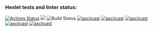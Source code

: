 ### Hexlet tests and linter status:
[![Actions Status](https://github.com/alexeilozhkin/frontend-project-lvl1/workflows/hexlet-check/badge.svg)](https://github.com/alexeilozhkin/frontend-project-lvl1/actions)
<a href="https://codeclimate.com/github/codeclimate/codeclimate/maintainability"><img src="https://api.codeclimate.com/v1/badges/a99a88d28ad37a79dbf6/maintainability" /></a>
![Build Status](https://github.com/alexeilozhkin/frontend-project-lvl1/workflows/linter-check/badge.svg)
[![asciicast](https://asciinema.org/a/454415.svg)](https://asciinema.org/a/454415)
[![asciicast](https://asciinema.org/a/454416.svg)](https://asciinema.org/a/454416)
[![asciicast](https://asciinema.org/a/455002.svg)](https://asciinema.org/a/455002)
[![asciicast](https://asciinema.org/a/456290.svg)](https://asciinema.org/a/456290)
[![asciicast](https://asciinema.org/a/456385.svg)](https://asciinema.org/a/456385)
